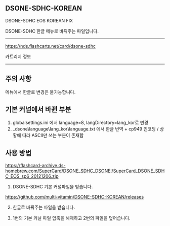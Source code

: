 ## DSONE-SDHC-KOREAN
DSONE-SDHC EOS KOREAN FIX

DSONE-SDHC 한글 메뉴로 바꿔주는 파일입니다.

---

<https://nds.flashcarts.net/card/dsone-sdhc>

카트리지 정보

---

## 주의 사항
메뉴에서 한글로 변경은 불가능합니다.



## 기본 커널에서 바뀐 부분
1. globalsettings.ini 에서 language=8, langDirectory=lang_kor로 변경
2. _dsone\language\lang_kor\language.txt 에서 한글 번역 + cp949 인코딩 / 상황에 따라 ASCII만 쓰는 부분이 존재함



## 사용 방법

<https://flashcard-archive.ds-homebrew.com/SuperCard/DSONE_SDHC_DSONEi/SuperCard_DSONE_SDHC_EOS_sp6_20121206.zip>

1. DSONE-SDHC 기본 커널파일을 받습니다.

<https://github.com/multi-vitamin/DSONE-SDHC-KOREAN/releases>

2. 한글로 바꿔주는 파일을 받습니다.

3. 1번의 기본 커널 파일 압축을 해제하고 2번의 파일을 덮어씁니다.
